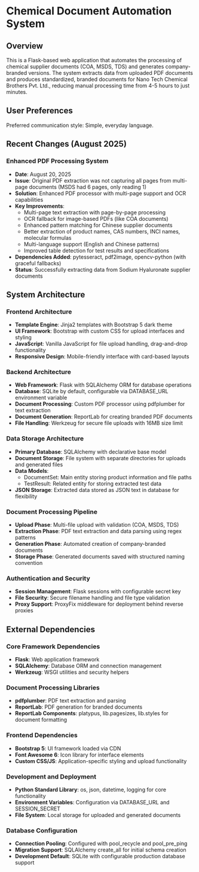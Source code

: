# Chemical Document Automation System

## Overview

This is a Flask-based web application that automates the processing of chemical supplier documents (COA, MSDS, TDS) and generates company-branded versions. The system extracts data from uploaded PDF documents and produces standardized, branded documents for Nano Tech Chemical Brothers Pvt. Ltd., reducing manual processing time from 4-5 hours to just minutes.

## User Preferences

Preferred communication style: Simple, everyday language.

## Recent Changes (August 2025)

### Enhanced PDF Processing System
- **Date**: August 20, 2025
- **Issue**: Original PDF extraction was not capturing all pages from multi-page documents (MSDS had 6 pages, only reading 1)
- **Solution**: Enhanced PDF processor with multi-page support and OCR capabilities
- **Key Improvements**:
  - Multi-page text extraction with page-by-page processing
  - OCR fallback for image-based PDFs (like COA documents)
  - Enhanced pattern matching for Chinese supplier documents
  - Better extraction of product names, CAS numbers, INCI names, molecular formulas
  - Multi-language support (English and Chinese patterns)
  - Improved table detection for test results and specifications
- **Dependencies Added**: pytesseract, pdf2image, opencv-python (with graceful fallbacks)
- **Status**: Successfully extracting data from Sodium Hyaluronate supplier documents

## System Architecture

### Frontend Architecture
- **Template Engine**: Jinja2 templates with Bootstrap 5 dark theme
- **UI Framework**: Bootstrap with custom CSS for upload interfaces and styling
- **JavaScript**: Vanilla JavaScript for file upload handling, drag-and-drop functionality
- **Responsive Design**: Mobile-friendly interface with card-based layouts

### Backend Architecture
- **Web Framework**: Flask with SQLAlchemy ORM for database operations
- **Database**: SQLite by default, configurable via DATABASE_URL environment variable
- **Document Processing**: Custom PDF processor using pdfplumber for text extraction
- **Document Generation**: ReportLab for creating branded PDF documents
- **File Handling**: Werkzeug for secure file uploads with 16MB size limit

### Data Storage Architecture
- **Primary Database**: SQLAlchemy with declarative base model
- **Document Storage**: File system with separate directories for uploads and generated files
- **Data Models**: 
  - DocumentSet: Main entity storing product information and file paths
  - TestResult: Related entity for storing extracted test data
- **JSON Storage**: Extracted data stored as JSON text in database for flexibility

### Document Processing Pipeline
- **Upload Phase**: Multi-file upload with validation (COA, MSDS, TDS)
- **Extraction Phase**: PDF text extraction and data parsing using regex patterns
- **Generation Phase**: Automated creation of company-branded documents
- **Storage Phase**: Generated documents saved with structured naming convention

### Authentication and Security
- **Session Management**: Flask sessions with configurable secret key
- **File Security**: Secure filename handling and file type validation
- **Proxy Support**: ProxyFix middleware for deployment behind reverse proxies

## External Dependencies

### Core Framework Dependencies
- **Flask**: Web application framework
- **SQLAlchemy**: Database ORM and connection management
- **Werkzeug**: WSGI utilities and security helpers

### Document Processing Libraries
- **pdfplumber**: PDF text extraction and parsing
- **ReportLab**: PDF generation for branded documents
- **ReportLab Components**: platypus, lib.pagesizes, lib.styles for document formatting

### Frontend Dependencies
- **Bootstrap 5**: UI framework loaded via CDN
- **Font Awesome 6**: Icon library for interface elements
- **Custom CSS/JS**: Application-specific styling and upload functionality

### Development and Deployment
- **Python Standard Library**: os, json, datetime, logging for core functionality
- **Environment Variables**: Configuration via DATABASE_URL and SESSION_SECRET
- **File System**: Local storage for uploaded and generated documents

### Database Configuration
- **Connection Pooling**: Configured with pool_recycle and pool_pre_ping
- **Migration Support**: SQLAlchemy create_all for initial schema creation
- **Development Default**: SQLite with configurable production database support
